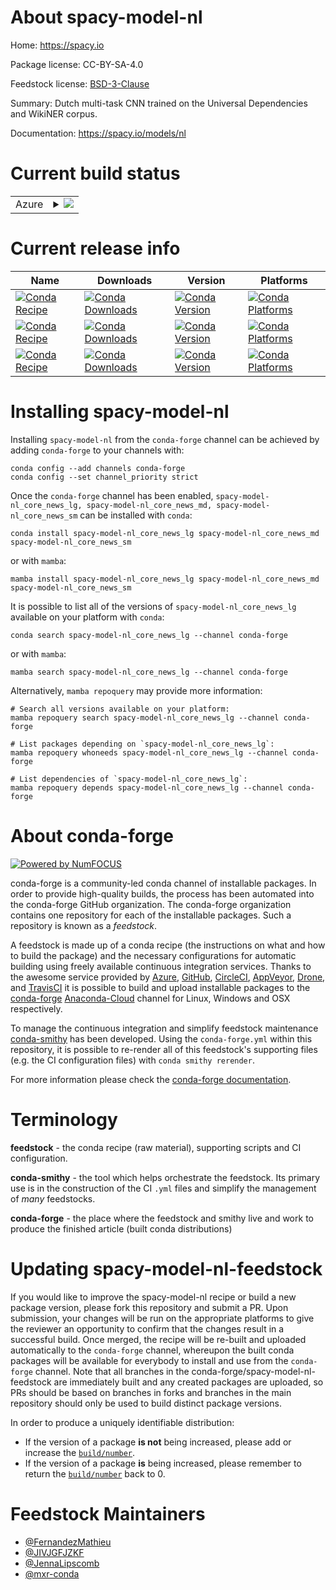 About spacy-model-nl
====================

Home: https://spacy.io

Package license: CC-BY-SA-4.0

Feedstock license: [BSD-3-Clause](https://github.com/conda-forge/spacy-model-nl-feedstock/blob/main/LICENSE.txt)

Summary: Dutch multi-task CNN trained on the Universal Dependencies and WikiNER corpus.

Documentation: https://spacy.io/models/nl

Current build status
====================


<table>
    
  <tr>
    <td>Azure</td>
    <td>
      <details>
        <summary>
          <a href="https://dev.azure.com/conda-forge/feedstock-builds/_build/latest?definitionId=6337&branchName=main">
            <img src="https://dev.azure.com/conda-forge/feedstock-builds/_apis/build/status/spacy-model-nl-feedstock?branchName=main">
          </a>
        </summary>
        <table>
          <thead><tr><th>Variant</th><th>Status</th></tr></thead>
          <tbody><tr>
              <td>linux_64_python3.10.____cpythonsizelg</td>
              <td>
                <a href="https://dev.azure.com/conda-forge/feedstock-builds/_build/latest?definitionId=6337&branchName=main">
                  <img src="https://dev.azure.com/conda-forge/feedstock-builds/_apis/build/status/spacy-model-nl-feedstock?branchName=main&jobName=linux&configuration=linux%20linux_64_python3.10.____cpythonsizelg" alt="variant">
                </a>
              </td>
            </tr><tr>
              <td>linux_64_python3.10.____cpythonsizemd</td>
              <td>
                <a href="https://dev.azure.com/conda-forge/feedstock-builds/_build/latest?definitionId=6337&branchName=main">
                  <img src="https://dev.azure.com/conda-forge/feedstock-builds/_apis/build/status/spacy-model-nl-feedstock?branchName=main&jobName=linux&configuration=linux%20linux_64_python3.10.____cpythonsizemd" alt="variant">
                </a>
              </td>
            </tr><tr>
              <td>linux_64_python3.10.____cpythonsizesm</td>
              <td>
                <a href="https://dev.azure.com/conda-forge/feedstock-builds/_build/latest?definitionId=6337&branchName=main">
                  <img src="https://dev.azure.com/conda-forge/feedstock-builds/_apis/build/status/spacy-model-nl-feedstock?branchName=main&jobName=linux&configuration=linux%20linux_64_python3.10.____cpythonsizesm" alt="variant">
                </a>
              </td>
            </tr><tr>
              <td>linux_64_python3.8.____cpythonsizelg</td>
              <td>
                <a href="https://dev.azure.com/conda-forge/feedstock-builds/_build/latest?definitionId=6337&branchName=main">
                  <img src="https://dev.azure.com/conda-forge/feedstock-builds/_apis/build/status/spacy-model-nl-feedstock?branchName=main&jobName=linux&configuration=linux%20linux_64_python3.8.____cpythonsizelg" alt="variant">
                </a>
              </td>
            </tr><tr>
              <td>linux_64_python3.8.____cpythonsizemd</td>
              <td>
                <a href="https://dev.azure.com/conda-forge/feedstock-builds/_build/latest?definitionId=6337&branchName=main">
                  <img src="https://dev.azure.com/conda-forge/feedstock-builds/_apis/build/status/spacy-model-nl-feedstock?branchName=main&jobName=linux&configuration=linux%20linux_64_python3.8.____cpythonsizemd" alt="variant">
                </a>
              </td>
            </tr><tr>
              <td>linux_64_python3.8.____cpythonsizesm</td>
              <td>
                <a href="https://dev.azure.com/conda-forge/feedstock-builds/_build/latest?definitionId=6337&branchName=main">
                  <img src="https://dev.azure.com/conda-forge/feedstock-builds/_apis/build/status/spacy-model-nl-feedstock?branchName=main&jobName=linux&configuration=linux%20linux_64_python3.8.____cpythonsizesm" alt="variant">
                </a>
              </td>
            </tr><tr>
              <td>linux_64_python3.9.____cpythonsizelg</td>
              <td>
                <a href="https://dev.azure.com/conda-forge/feedstock-builds/_build/latest?definitionId=6337&branchName=main">
                  <img src="https://dev.azure.com/conda-forge/feedstock-builds/_apis/build/status/spacy-model-nl-feedstock?branchName=main&jobName=linux&configuration=linux%20linux_64_python3.9.____cpythonsizelg" alt="variant">
                </a>
              </td>
            </tr><tr>
              <td>linux_64_python3.9.____cpythonsizemd</td>
              <td>
                <a href="https://dev.azure.com/conda-forge/feedstock-builds/_build/latest?definitionId=6337&branchName=main">
                  <img src="https://dev.azure.com/conda-forge/feedstock-builds/_apis/build/status/spacy-model-nl-feedstock?branchName=main&jobName=linux&configuration=linux%20linux_64_python3.9.____cpythonsizemd" alt="variant">
                </a>
              </td>
            </tr><tr>
              <td>linux_64_python3.9.____cpythonsizesm</td>
              <td>
                <a href="https://dev.azure.com/conda-forge/feedstock-builds/_build/latest?definitionId=6337&branchName=main">
                  <img src="https://dev.azure.com/conda-forge/feedstock-builds/_apis/build/status/spacy-model-nl-feedstock?branchName=main&jobName=linux&configuration=linux%20linux_64_python3.9.____cpythonsizesm" alt="variant">
                </a>
              </td>
            </tr><tr>
              <td>osx_64_python3.10.____cpythonsizelg</td>
              <td>
                <a href="https://dev.azure.com/conda-forge/feedstock-builds/_build/latest?definitionId=6337&branchName=main">
                  <img src="https://dev.azure.com/conda-forge/feedstock-builds/_apis/build/status/spacy-model-nl-feedstock?branchName=main&jobName=osx&configuration=osx%20osx_64_python3.10.____cpythonsizelg" alt="variant">
                </a>
              </td>
            </tr><tr>
              <td>osx_64_python3.10.____cpythonsizemd</td>
              <td>
                <a href="https://dev.azure.com/conda-forge/feedstock-builds/_build/latest?definitionId=6337&branchName=main">
                  <img src="https://dev.azure.com/conda-forge/feedstock-builds/_apis/build/status/spacy-model-nl-feedstock?branchName=main&jobName=osx&configuration=osx%20osx_64_python3.10.____cpythonsizemd" alt="variant">
                </a>
              </td>
            </tr><tr>
              <td>osx_64_python3.10.____cpythonsizesm</td>
              <td>
                <a href="https://dev.azure.com/conda-forge/feedstock-builds/_build/latest?definitionId=6337&branchName=main">
                  <img src="https://dev.azure.com/conda-forge/feedstock-builds/_apis/build/status/spacy-model-nl-feedstock?branchName=main&jobName=osx&configuration=osx%20osx_64_python3.10.____cpythonsizesm" alt="variant">
                </a>
              </td>
            </tr><tr>
              <td>osx_64_python3.8.____cpythonsizelg</td>
              <td>
                <a href="https://dev.azure.com/conda-forge/feedstock-builds/_build/latest?definitionId=6337&branchName=main">
                  <img src="https://dev.azure.com/conda-forge/feedstock-builds/_apis/build/status/spacy-model-nl-feedstock?branchName=main&jobName=osx&configuration=osx%20osx_64_python3.8.____cpythonsizelg" alt="variant">
                </a>
              </td>
            </tr><tr>
              <td>osx_64_python3.8.____cpythonsizemd</td>
              <td>
                <a href="https://dev.azure.com/conda-forge/feedstock-builds/_build/latest?definitionId=6337&branchName=main">
                  <img src="https://dev.azure.com/conda-forge/feedstock-builds/_apis/build/status/spacy-model-nl-feedstock?branchName=main&jobName=osx&configuration=osx%20osx_64_python3.8.____cpythonsizemd" alt="variant">
                </a>
              </td>
            </tr><tr>
              <td>osx_64_python3.8.____cpythonsizesm</td>
              <td>
                <a href="https://dev.azure.com/conda-forge/feedstock-builds/_build/latest?definitionId=6337&branchName=main">
                  <img src="https://dev.azure.com/conda-forge/feedstock-builds/_apis/build/status/spacy-model-nl-feedstock?branchName=main&jobName=osx&configuration=osx%20osx_64_python3.8.____cpythonsizesm" alt="variant">
                </a>
              </td>
            </tr><tr>
              <td>osx_64_python3.9.____cpythonsizelg</td>
              <td>
                <a href="https://dev.azure.com/conda-forge/feedstock-builds/_build/latest?definitionId=6337&branchName=main">
                  <img src="https://dev.azure.com/conda-forge/feedstock-builds/_apis/build/status/spacy-model-nl-feedstock?branchName=main&jobName=osx&configuration=osx%20osx_64_python3.9.____cpythonsizelg" alt="variant">
                </a>
              </td>
            </tr><tr>
              <td>osx_64_python3.9.____cpythonsizemd</td>
              <td>
                <a href="https://dev.azure.com/conda-forge/feedstock-builds/_build/latest?definitionId=6337&branchName=main">
                  <img src="https://dev.azure.com/conda-forge/feedstock-builds/_apis/build/status/spacy-model-nl-feedstock?branchName=main&jobName=osx&configuration=osx%20osx_64_python3.9.____cpythonsizemd" alt="variant">
                </a>
              </td>
            </tr><tr>
              <td>osx_64_python3.9.____cpythonsizesm</td>
              <td>
                <a href="https://dev.azure.com/conda-forge/feedstock-builds/_build/latest?definitionId=6337&branchName=main">
                  <img src="https://dev.azure.com/conda-forge/feedstock-builds/_apis/build/status/spacy-model-nl-feedstock?branchName=main&jobName=osx&configuration=osx%20osx_64_python3.9.____cpythonsizesm" alt="variant">
                </a>
              </td>
            </tr><tr>
              <td>win_64_python3.10.____cpythonsizelg</td>
              <td>
                <a href="https://dev.azure.com/conda-forge/feedstock-builds/_build/latest?definitionId=6337&branchName=main">
                  <img src="https://dev.azure.com/conda-forge/feedstock-builds/_apis/build/status/spacy-model-nl-feedstock?branchName=main&jobName=win&configuration=win%20win_64_python3.10.____cpythonsizelg" alt="variant">
                </a>
              </td>
            </tr><tr>
              <td>win_64_python3.10.____cpythonsizemd</td>
              <td>
                <a href="https://dev.azure.com/conda-forge/feedstock-builds/_build/latest?definitionId=6337&branchName=main">
                  <img src="https://dev.azure.com/conda-forge/feedstock-builds/_apis/build/status/spacy-model-nl-feedstock?branchName=main&jobName=win&configuration=win%20win_64_python3.10.____cpythonsizemd" alt="variant">
                </a>
              </td>
            </tr><tr>
              <td>win_64_python3.10.____cpythonsizesm</td>
              <td>
                <a href="https://dev.azure.com/conda-forge/feedstock-builds/_build/latest?definitionId=6337&branchName=main">
                  <img src="https://dev.azure.com/conda-forge/feedstock-builds/_apis/build/status/spacy-model-nl-feedstock?branchName=main&jobName=win&configuration=win%20win_64_python3.10.____cpythonsizesm" alt="variant">
                </a>
              </td>
            </tr><tr>
              <td>win_64_python3.8.____cpythonsizelg</td>
              <td>
                <a href="https://dev.azure.com/conda-forge/feedstock-builds/_build/latest?definitionId=6337&branchName=main">
                  <img src="https://dev.azure.com/conda-forge/feedstock-builds/_apis/build/status/spacy-model-nl-feedstock?branchName=main&jobName=win&configuration=win%20win_64_python3.8.____cpythonsizelg" alt="variant">
                </a>
              </td>
            </tr><tr>
              <td>win_64_python3.8.____cpythonsizemd</td>
              <td>
                <a href="https://dev.azure.com/conda-forge/feedstock-builds/_build/latest?definitionId=6337&branchName=main">
                  <img src="https://dev.azure.com/conda-forge/feedstock-builds/_apis/build/status/spacy-model-nl-feedstock?branchName=main&jobName=win&configuration=win%20win_64_python3.8.____cpythonsizemd" alt="variant">
                </a>
              </td>
            </tr><tr>
              <td>win_64_python3.8.____cpythonsizesm</td>
              <td>
                <a href="https://dev.azure.com/conda-forge/feedstock-builds/_build/latest?definitionId=6337&branchName=main">
                  <img src="https://dev.azure.com/conda-forge/feedstock-builds/_apis/build/status/spacy-model-nl-feedstock?branchName=main&jobName=win&configuration=win%20win_64_python3.8.____cpythonsizesm" alt="variant">
                </a>
              </td>
            </tr><tr>
              <td>win_64_python3.9.____cpythonsizelg</td>
              <td>
                <a href="https://dev.azure.com/conda-forge/feedstock-builds/_build/latest?definitionId=6337&branchName=main">
                  <img src="https://dev.azure.com/conda-forge/feedstock-builds/_apis/build/status/spacy-model-nl-feedstock?branchName=main&jobName=win&configuration=win%20win_64_python3.9.____cpythonsizelg" alt="variant">
                </a>
              </td>
            </tr><tr>
              <td>win_64_python3.9.____cpythonsizemd</td>
              <td>
                <a href="https://dev.azure.com/conda-forge/feedstock-builds/_build/latest?definitionId=6337&branchName=main">
                  <img src="https://dev.azure.com/conda-forge/feedstock-builds/_apis/build/status/spacy-model-nl-feedstock?branchName=main&jobName=win&configuration=win%20win_64_python3.9.____cpythonsizemd" alt="variant">
                </a>
              </td>
            </tr><tr>
              <td>win_64_python3.9.____cpythonsizesm</td>
              <td>
                <a href="https://dev.azure.com/conda-forge/feedstock-builds/_build/latest?definitionId=6337&branchName=main">
                  <img src="https://dev.azure.com/conda-forge/feedstock-builds/_apis/build/status/spacy-model-nl-feedstock?branchName=main&jobName=win&configuration=win%20win_64_python3.9.____cpythonsizesm" alt="variant">
                </a>
              </td>
            </tr>
          </tbody>
        </table>
      </details>
    </td>
  </tr>
</table>

Current release info
====================

| Name | Downloads | Version | Platforms |
| --- | --- | --- | --- |
| [![Conda Recipe](https://img.shields.io/badge/recipe-spacy--model--nl_core_news_lg-green.svg)](https://anaconda.org/conda-forge/spacy-model-nl_core_news_lg) | [![Conda Downloads](https://img.shields.io/conda/dn/conda-forge/spacy-model-nl_core_news_lg.svg)](https://anaconda.org/conda-forge/spacy-model-nl_core_news_lg) | [![Conda Version](https://img.shields.io/conda/vn/conda-forge/spacy-model-nl_core_news_lg.svg)](https://anaconda.org/conda-forge/spacy-model-nl_core_news_lg) | [![Conda Platforms](https://img.shields.io/conda/pn/conda-forge/spacy-model-nl_core_news_lg.svg)](https://anaconda.org/conda-forge/spacy-model-nl_core_news_lg) |
| [![Conda Recipe](https://img.shields.io/badge/recipe-spacy--model--nl_core_news_md-green.svg)](https://anaconda.org/conda-forge/spacy-model-nl_core_news_md) | [![Conda Downloads](https://img.shields.io/conda/dn/conda-forge/spacy-model-nl_core_news_md.svg)](https://anaconda.org/conda-forge/spacy-model-nl_core_news_md) | [![Conda Version](https://img.shields.io/conda/vn/conda-forge/spacy-model-nl_core_news_md.svg)](https://anaconda.org/conda-forge/spacy-model-nl_core_news_md) | [![Conda Platforms](https://img.shields.io/conda/pn/conda-forge/spacy-model-nl_core_news_md.svg)](https://anaconda.org/conda-forge/spacy-model-nl_core_news_md) |
| [![Conda Recipe](https://img.shields.io/badge/recipe-spacy--model--nl_core_news_sm-green.svg)](https://anaconda.org/conda-forge/spacy-model-nl_core_news_sm) | [![Conda Downloads](https://img.shields.io/conda/dn/conda-forge/spacy-model-nl_core_news_sm.svg)](https://anaconda.org/conda-forge/spacy-model-nl_core_news_sm) | [![Conda Version](https://img.shields.io/conda/vn/conda-forge/spacy-model-nl_core_news_sm.svg)](https://anaconda.org/conda-forge/spacy-model-nl_core_news_sm) | [![Conda Platforms](https://img.shields.io/conda/pn/conda-forge/spacy-model-nl_core_news_sm.svg)](https://anaconda.org/conda-forge/spacy-model-nl_core_news_sm) |

Installing spacy-model-nl
=========================

Installing `spacy-model-nl` from the `conda-forge` channel can be achieved by adding `conda-forge` to your channels with:

```
conda config --add channels conda-forge
conda config --set channel_priority strict
```

Once the `conda-forge` channel has been enabled, `spacy-model-nl_core_news_lg, spacy-model-nl_core_news_md, spacy-model-nl_core_news_sm` can be installed with `conda`:

```
conda install spacy-model-nl_core_news_lg spacy-model-nl_core_news_md spacy-model-nl_core_news_sm
```

or with `mamba`:

```
mamba install spacy-model-nl_core_news_lg spacy-model-nl_core_news_md spacy-model-nl_core_news_sm
```

It is possible to list all of the versions of `spacy-model-nl_core_news_lg` available on your platform with `conda`:

```
conda search spacy-model-nl_core_news_lg --channel conda-forge
```

or with `mamba`:

```
mamba search spacy-model-nl_core_news_lg --channel conda-forge
```

Alternatively, `mamba repoquery` may provide more information:

```
# Search all versions available on your platform:
mamba repoquery search spacy-model-nl_core_news_lg --channel conda-forge

# List packages depending on `spacy-model-nl_core_news_lg`:
mamba repoquery whoneeds spacy-model-nl_core_news_lg --channel conda-forge

# List dependencies of `spacy-model-nl_core_news_lg`:
mamba repoquery depends spacy-model-nl_core_news_lg --channel conda-forge
```


About conda-forge
=================

[![Powered by
NumFOCUS](https://img.shields.io/badge/powered%20by-NumFOCUS-orange.svg?style=flat&colorA=E1523D&colorB=007D8A)](https://numfocus.org)

conda-forge is a community-led conda channel of installable packages.
In order to provide high-quality builds, the process has been automated into the
conda-forge GitHub organization. The conda-forge organization contains one repository
for each of the installable packages. Such a repository is known as a *feedstock*.

A feedstock is made up of a conda recipe (the instructions on what and how to build
the package) and the necessary configurations for automatic building using freely
available continuous integration services. Thanks to the awesome service provided by
[Azure](https://azure.microsoft.com/en-us/services/devops/), [GitHub](https://github.com/),
[CircleCI](https://circleci.com/), [AppVeyor](https://www.appveyor.com/),
[Drone](https://cloud.drone.io/welcome), and [TravisCI](https://travis-ci.com/)
it is possible to build and upload installable packages to the
[conda-forge](https://anaconda.org/conda-forge) [Anaconda-Cloud](https://anaconda.org/)
channel for Linux, Windows and OSX respectively.

To manage the continuous integration and simplify feedstock maintenance
[conda-smithy](https://github.com/conda-forge/conda-smithy) has been developed.
Using the ``conda-forge.yml`` within this repository, it is possible to re-render all of
this feedstock's supporting files (e.g. the CI configuration files) with ``conda smithy rerender``.

For more information please check the [conda-forge documentation](https://conda-forge.org/docs/).

Terminology
===========

**feedstock** - the conda recipe (raw material), supporting scripts and CI configuration.

**conda-smithy** - the tool which helps orchestrate the feedstock.
                   Its primary use is in the construction of the CI ``.yml`` files
                   and simplify the management of *many* feedstocks.

**conda-forge** - the place where the feedstock and smithy live and work to
                  produce the finished article (built conda distributions)


Updating spacy-model-nl-feedstock
=================================

If you would like to improve the spacy-model-nl recipe or build a new
package version, please fork this repository and submit a PR. Upon submission,
your changes will be run on the appropriate platforms to give the reviewer an
opportunity to confirm that the changes result in a successful build. Once
merged, the recipe will be re-built and uploaded automatically to the
`conda-forge` channel, whereupon the built conda packages will be available for
everybody to install and use from the `conda-forge` channel.
Note that all branches in the conda-forge/spacy-model-nl-feedstock are
immediately built and any created packages are uploaded, so PRs should be based
on branches in forks and branches in the main repository should only be used to
build distinct package versions.

In order to produce a uniquely identifiable distribution:
 * If the version of a package **is not** being increased, please add or increase
   the [``build/number``](https://docs.conda.io/projects/conda-build/en/latest/resources/define-metadata.html#build-number-and-string).
 * If the version of a package **is** being increased, please remember to return
   the [``build/number``](https://docs.conda.io/projects/conda-build/en/latest/resources/define-metadata.html#build-number-and-string)
   back to 0.

Feedstock Maintainers
=====================

* [@FernandezMathieu](https://github.com/FernandezMathieu/)
* [@JIVJGFJZKF](https://github.com/JIVJGFJZKF/)
* [@JennaLipscomb](https://github.com/JennaLipscomb/)
* [@mxr-conda](https://github.com/mxr-conda/)

